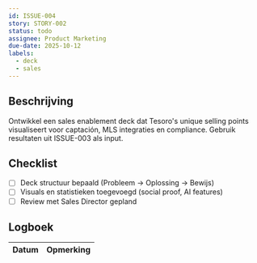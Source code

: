 ```yaml
---
id: ISSUE-004
story: STORY-002
status: todo
assignee: Product Marketing
due-date: 2025-10-12
labels:
  - deck
  - sales
---
```


## Beschrijving
Ontwikkel een sales enablement deck dat Tesoro's unique selling points visualiseert voor captación, MLS integraties en compliance. Gebruik resultaten uit ISSUE-003 als input.

## Checklist
- [ ] Deck structuur bepaald (Probleem → Oplossing → Bewijs)
- [ ] Visuals en statistieken toegevoegd (social proof, AI features)
- [ ] Review met Sales Director gepland

## Logboek
| Datum | Opmerking |
|-------|-----------|
